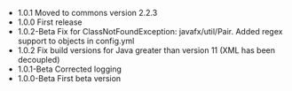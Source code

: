 - 1.0.1 Moved to commons version 2.2.3
- 1.0.0 First release
- 1.0.2-Beta Fix for ClassNotFoundException: javafx/util/Pair. Added regex support to objects in config.yml
- 1.0.2 Fix build versions for Java greater than version 11 (XML has been decoupled)
- 1.0.1-Beta Corrected logging
- 1.0.0-Beta First beta version